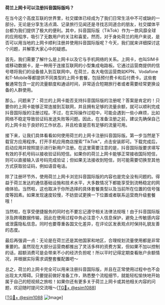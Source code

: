 **荷兰上网卡可以注册抖音国际版吗？**

在当今这个高度互联的世界里，社交媒体已经成为了我们日常生活中不可或缺的一部分。无论是分享生活点滴、记录旅行见闻还是寻找志同道合的朋友，社交媒体平台都为我们提供了极大的便利。其中，抖音国际版（TikTok）作为一款风靡全球的应用程序，吸引了无数用户的关注和喜爱。然而，对于身处荷兰的用户来说，是否可以用当地的上网卡顺利注册并使用抖音国际版呢？今天，我们就来详细探讨这个问题，并解答大家心中的疑惑。

首先，我们需要了解什么是上网卡以及它与手机网络的关系。上网卡，也叫SIM卡或移动数据卡，是一种用于连接互联网的小型集成电路板。它通过运营商提供的信号塔将我们的设备接入到互联网中。在荷兰，各大电信运营商如KPN、Vodafone和T-Mobile等都提供不同类型的上网卡套餐，包括预付费卡和后付费卡。这些套餐通常包含一定的流量额度和通话时间，非常适合短期旅行者或者需要经常更换设备的人群使用。

那么，问题来了：荷兰的上网卡能否支持抖音国际版的注册呢？答案是肯定的！只要你的上网卡能够正常连接到互联网，并且拥有足够的流量余额，就可以顺利完成抖音国际版的注册过程。不过，在实际操作过程中，可能会遇到一些小麻烦，比如网络不稳定导致验证码发送失败等问题。因此，在准备注册之前，建议先确保自己的上网卡处于良好的工作状态，并且检查是否有足够的流量可用。

接下来，让我们具体看看如何使用荷兰的上网卡注册抖音国际版。第一步当然是下载官方应用程序。打开手机应用商店搜索“TikTok”，点击安装即可。下载完成后，启动应用并按照提示进行新用户注册。在这里需要注意的是，抖音国际版要求填写有效的手机号码以接收验证码短信。如果你的荷兰上网卡能够正常接收国际短信，则可以直接输入该号码完成验证；但如果无法接收到短信，则可能需要切换至其他方式获取验证码，例如语音电话。

除了注册环节外，使用荷兰上网卡浏览抖音国际版的内容也是完全没有问题的。得益于荷兰发达的通信基础设施和技术水平，大多数情况下都能享受到流畅稳定的网络体验。当然啦，这也取决于你所选择的具体套餐类型以及当前所在位置的信号强度等因素。如果发现速度较慢，不妨尝试更换一下位置或者联系运营商升级套餐哦！

当然啦，在享受便捷服务的同时也不要忘记遵守相关法律法规哦！由于抖音国际版涉及跨境数据传输，因此在使用过程中务必注意个人信息保护，避免上传敏感内容或泄露隐私信息。同时也要尊重各国文化差异，在评论区发表观点时保持礼貌友善的态度。

最后再强调一点：无论是在荷兰还是其他国家和地区，合理规划流量使用都是非常重要的。虽然现在大部分运营商都推出了灵活多样的资费方案，但如果不加以控制的话，超额消费可是会带来不小的经济负担呢！所以平时记得定期查看账户余额情况，并根据实际需求调整套餐配置吧～

总之，荷兰的上网卡完全可以用来注册抖音国际版，并且在正常使用过程中也不会出现太大障碍。只要提前做好准备工作，熟悉整个流程细节，就能轻松愉快地开始属于自己的短视频之旅啦！如果你还有更多关于荷兰上网卡或其他相关内容的问题，欢迎随时提问交流哦～[[TG💪+ @esim1088](https://t.me/s/esim1088)]

[[TG💪+ @esim1088](https://t.me/s/esim1088) ![Image](https://i.postimg.cc/4NQfJmqS/Snipaste-2025-05-13-00-14-12.png)]
